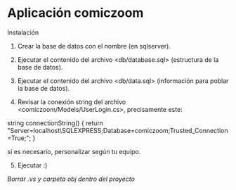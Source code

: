 # Aplicación comiczoom
Instalación
1. Crear la base de datos con el nombre <comiczoom> (en sqlserver).

2. Ejecutar el contenido del archivo <db/database.sql> (estructura de la base de datos).

3. Ejecutar el contenido del archivo <db/data.sql> (información para poblar la base de datos).

4. Revisar la conexión string del archivo <comiczoom/Models/UserLogin.cs>, precisamente este:

string connectionString()
{
    return "Server=localhost\\SQLEXPRESS;Database=comiczoom;Trusted_Connection=True;";
}

si es necesario, personalizar según tu equipo.

5. Ejecutar :)

*Borrar .vs y carpeta obj dentro del proyecto*      
